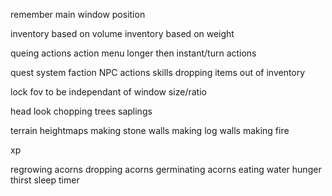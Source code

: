 remember main window position

inventory based on volume
inventory based on weight

queing actions
action menu
longer then instant/turn actions

quest system
faction
NPC actions
skills
dropping items out of inventory

lock fov to be independant of window size/ratio

head look
chopping trees
saplings

terrain heightmaps
making stone walls
making log walls
making fire

xp

regrowing acorns
dropping acorns
germinating acorns
eating
water
hunger
thirst
sleep timer
